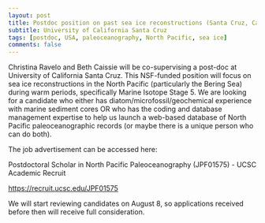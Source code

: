 ```yaml
---
layout: post
title: Postdoc position on past sea ice reconstructions (Santa Cruz, California)
subtitle: University of California Santa Cruz
tags: [postdoc, USA, paleoceanography, North Pacific, sea ice]
comments: false
---
```

Christina Ravelo and Beth Caissie will be co-supervising a post-doc at University of California Santa Cruz. This NSF-funded position will focus on sea ice reconstructions in the North Pacific (particularly the Bering Sea) during warm periods, specifically Marine Isotope Stage 5. We are looking for a candidate who either has diatom/microfossil/geochemical experience with marine sediment cores OR who has the coding and database management expertise to help us launch a web-based database of North Pacific paleoceanographic records (or maybe there is a unique person who can do both).

The job advertisement can be accessed here: 

Postdoctoral Scholar in North Pacific Paleoceanography (JPF01575) - UCSC Academic Recruit 

https://recruit.ucsc.edu/JPF01575 

We will start reviewing candidates on August 8, so applications received before then will receive full consideration.
